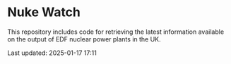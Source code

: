 # Nuke Watch

This repository includes code for retrieving the latest information available on the output of EDF nuclear power plants in the UK.

Last updated: 2025-01-17 17:11